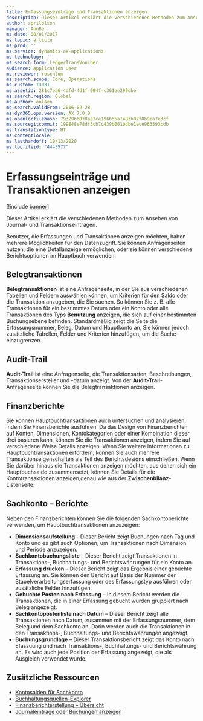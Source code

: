 ```yaml
---
title: Erfassungseinträge und Transaktionen anzeigen
description: Dieser Artikel erklärt die verschiedenen Methoden zum Ansehen von Journal- und Transaktionseinträgen.
author: aprilolson
manager: AnnBe
ms.date: 08/01/2017
ms.topic: article
ms.prod: ''
ms.service: dynamics-ax-applications
ms.technology: ''
ms.search.form: LedgerTransVoucher
audience: Application User
ms.reviewer: roschlom
ms.search.scope: Core, Operations
ms.custom: 13031
ms.assetid: 281c7ea6-4dfd-4d1f-994f-c361ee299dbe
ms.search.region: Global
ms.author: aolson
ms.search.validFrom: 2016-02-28
ms.dyn365.ops.version: AX 7.0.0
ms.openlocfilehash: 79329b60f0aa7ce196b55a1483b07f8b9ea7e3cf
ms.sourcegitcommit: 199848e78df5cb7c439b001bdbe1ece963593cdb
ms.translationtype: HT
ms.contentlocale: 
ms.lasthandoff: 10/13/2020
ms.locfileid: "4443577"
---
```

# <a name="view-journal-entries-and-transactions"></a>Erfassungseinträge und Transaktionen anzeigen

[!include [banner](../includes/banner.md)]

Dieser Artikel erklärt die verschiedenen Methoden zum Ansehen von Journal- und Transaktionseinträgen. 

Benutzer, die Erfassungen und Transaktionen anzeigen möchten, haben mehrere Möglichkeiten für den Datenzugriff. Sie können Anfragenseiten nutzen, die eine Detallanzeige ermöglichen, oder sie können verschiedene Berichtsoptionen im Hauptbuch verwenden.

## <a name="voucher-transactions"></a>Belegtransaktionen
**Belegtransaktionen** ist eine Anfragenseite, in der Sie aus verschiedenen Tabellen und Feldern auswählen können, um Kriterien für den Saldo oder die Transaktion anzugeben, die Sie suchen. So können Sie z. B. alle Transaktionen für ein bestimmtes Datum oder ein Konto oder alle Transaktionen des Typs **Benutzung** anzeigen, die sich auf einer bestimmten Buchungsebene befinden. Standardmäßig zeigt die Seite die Erfassungsnummer, Beleg, Datum und Hauptkonto an, Sie können jedoch zusätzliche Tabellen, Felder und Kriterien hinzufügen, um die Suche einzugrenzen.

## <a name="audit-trail"></a>Audit-Trail
**Audit-Trail** ist eine Anfragenseite, die Transaktionsarten, Beschreibungen, Transaktionsersteller und -datum anzeigt. Von der **Audit-Trail**-Anfragenseite können Sie die Belegtransaktionen anzeigen.

## <a name="financial-reports"></a>Finanzberichte
Sie können Hauptbuchtransaktionen auch untersuchen und analysieren, indem Sie Finanzberichte ausführen. Da das Design von Finanzberichten auf Konten, Dimensionen, Kontokategorien oder einer Kombination dieser drei basieren kann, können Sie die Transaktionen anzeigen, indem Sie auf verschiedene Weise Details anzeigen. Wenn Sie weitere Informationen zu Hauptbuchtransaktionen erfordern, können Sie auch mehrere Transaktionseigenschaften als Teil des Berichtsdesigns einschließen. Wenn Sie darüber hinaus die Transaktionen anzeigen möchten, aus denen sich ein Hauptbuchsaldo zusammensetzt, können Sie Details für die Kontotransaktionen anzeigen,genau wie aus der **Zwischenbilanz**-Listenseite.

## <a name="ledger-reports"></a>Sachkonto – Berichte
Neben den Finanzberichten können Sie die folgenden Sachkontoberichte verwenden, um Hauptbuchtransaktionen anzuzeigen:

-   **Dimensionsaufstellung** - Dieser Bericht zeigt Buchungen nach Tag und Konto und es gibt auch Optionen, um Transaktionen nach Dimension und Periode anzuzeigen.
-   **Sachkontobuchungsliste** – Dieser Bericht zeigt Transaktionen in Transaktions-, Buchhaltungs- und Berichtswährungen für ein Konto an.
-   **Erfassung drucken** – Dieser Bericht zeigt das Ergebnis einer gebuchte Erfassung an. Sie können den Bericht auf Basis der Nummer der Stapelverarbeitungserfassung oder des Erfassungstyp ausführen oder zusätzliche Felder hinzufügen.
-   **Gebuchte Posten nach Erfassung** – In diesem Bericht werden die Transaktionen, die in einer Erfassung gebucht wurden gruppiert nach Beleg angezeigt.
-   **Sachkontopostenliste nach Datum** – Dieser Bericht zeigt alle Transaktionen nach Datum, zusammen mit der Erfassungsnummer, dem Beleg und dem Sachkonto an. Darin werden auch die Transaktionen in den Transaktions-, Buchhaltungs- und Berichtswährungen angezeigt.
-   **Buchungsgrundlage** – Dieser Transaktionsbericht zeigt das Konto nach Efassuung und nach Transaktions-, Buchhaltungs- und Berichtswährung an. Es wird auch jede Position der Erfassung angezeigt, die als Ausgleich verwendet wurde.


## <a name="additional-resources"></a>Zusätzliche Ressourcen
- [Kontosalden für Sachkonto](general-ledger-account-balances.md) 
- [Buchhaltungsquellen-Explorer](../accounts-payable/accounting-source-explorer.md)
- [Finanzberichterstellung – Übersicht](financial-reporting-getting-started.md)
- [Journaleinträge oder Buchungen anzeigen](tasks/view-journal-entries-or-transactions.md)



